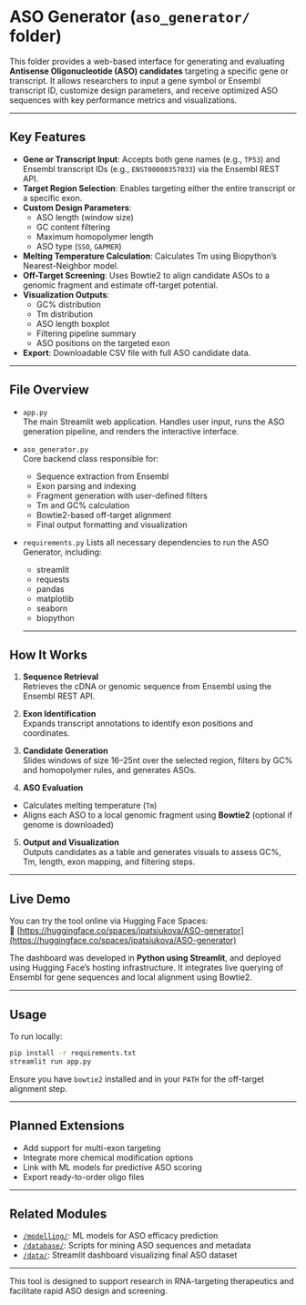 # ASO Generator (`aso_generator/` folder)

This folder provides a web-based interface for generating and evaluating **Antisense Oligonucleotide (ASO) candidates** targeting a specific gene or transcript. It allows researchers to input a gene symbol or Ensembl transcript ID, customize design parameters, and receive optimized ASO sequences with key performance metrics and visualizations.

---

## Key Features

- **Gene or Transcript Input**: Accepts both gene names (e.g., `TP53`) and Ensembl transcript IDs (e.g., `ENST00000357033`) via the Ensembl REST API.
- **Target Region Selection**: Enables targeting either the entire transcript or a specific exon.
- **Custom Design Parameters**:
  - ASO length (window size)
  - GC content filtering
  - Maximum homopolymer length
  - ASO type (`SSO`, `GAPMER`)
- **Melting Temperature Calculation**: Calculates Tm using Biopython’s Nearest-Neighbor model.
- **Off-Target Screening**: Uses Bowtie2 to align candidate ASOs to a genomic fragment and estimate off-target potential.
- **Visualization Outputs**:
  - GC% distribution
  - Tm distribution
  - ASO length boxplot
  - Filtering pipeline summary
  - ASO positions on the targeted exon
- **Export**: Downloadable CSV file with full ASO candidate data.

---

## File Overview

- `app.py`  
  The main Streamlit web application. Handles user input, runs the ASO generation pipeline, and renders the interactive interface.

- `aso_generator.py`  
  Core backend class responsible for:
  - Sequence extraction from Ensembl
  - Exon parsing and indexing
  - Fragment generation with user-defined filters
  - Tm and GC% calculation
  - Bowtie2-based off-target alignment
  - Final output formatting and visualization

- `requirements.py`
  Lists all necessary dependencies to run the ASO Generator, including:
  - streamlit
  - requests
  - pandas
  - matplotlib
  - seaborn
  - biopython  

  ---

## How It Works

1. **Sequence Retrieval**  
 Retrieves the cDNA or genomic sequence from Ensembl using the Ensembl REST API.

2. **Exon Identification**  
 Expands transcript annotations to identify exon positions and coordinates.

3. **Candidate Generation**  
 Slides windows of size 16–25nt over the selected region, filters by GC% and homopolymer rules, and generates ASOs.

4. **ASO Evaluation**  
 - Calculates melting temperature (`Tm`)
 - Aligns each ASO to a local genomic fragment using **Bowtie2** (optional if genome is downloaded)

5. **Output and Visualization**  
 Outputs candidates as a table and generates visuals to assess GC%, Tm, length, exon mapping, and filtering steps.

---

## Live Demo

You can try the tool online via Hugging Face Spaces:  
🔗 [https://huggingface.co/spaces/jpatsiukova/ASO-generator](https://huggingface.co/spaces/jpatsiukova/ASO-generator)

The dashboard was developed in **Python using Streamlit**, and deployed using Hugging Face’s hosting infrastructure. It integrates live querying of Ensembl for gene sequences and local alignment using Bowtie2.

---

## Usage

To run locally:

```bash
pip install -r requirements.txt
streamlit run app.py
```

Ensure you have `bowtie2` installed and in your `PATH` for the off-target alignment step.

---

## Planned Extensions
- Add support for multi-exon targeting  
- Integrate more chemical modification options  
- Link with ML models for predictive ASO scoring  
- Export ready-to-order oligo files  

---

## Related Modules
- [`/modelling/`](../modelling): ML models for ASO efficacy prediction  
- [`/database/`](../database): Scripts for mining ASO sequences and metadata  
- [`/data/`](../data): Streamlit dashboard visualizing final ASO dataset  

---

This tool is designed to support research in RNA-targeting therapeutics and facilitate rapid ASO design and screening.
